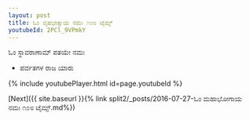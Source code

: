 ```yaml
---
layout: post
title: ಓಂ ವೃಷಭಾಕ್ಷಾಯ ನಮಃ ೧೦೮ ಟೈಮ್ಸ್
youtubeId: 2PCl_9VPmkY
---
```

 
 
 ಓಂ ಸ್ಥಾವರಾಣಾಮ್ ಪತಯೇ ನಮಃ  
 
 -  ಪರ್ವತಗಳ ರಾಜ ಯಾರು 
 
  
 
  
 
 
 
 
 
 


{% include youtubePlayer.html id=page.youtubeId %}
 
[Next]({{ site.baseurl }}{% link  split2/_posts/2016-07-27-ಓಂ ಮಹಾಭೋಗಾಯ ನಮಃ ೧೦೮ ಟೈಮ್ಸ್.md%})
 

